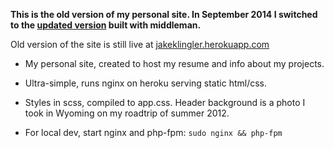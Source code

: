 **This is the old version of my personal site. In September 2014 I switched to the [updated version](https://github.com/thearrow/personal-site) built with middleman.**



Old version of the site is still live at [jakeklingler.herokuapp.com](http://jakeklingler.herokuapp.com/)

- My personal site, created to host my resume and info about my projects.

- Ultra-simple, runs nginx on heroku serving static html/css.

- Styles in scss, compiled to app.css. Header background is a photo I took in Wyoming on my roadtrip of summer 2012.

- For local dev, start nginx and php-fpm: `sudo nginx && php-fpm`

